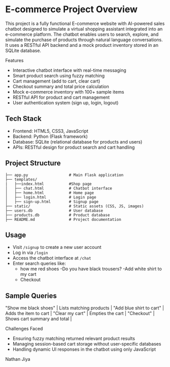 # E-commerce Project Overview
This project is a fully functional E-commerce website with AI-powered sales chatbot designed to simulate a virtual shopping assistant integrated into an e-commerce platform. The chatbot enables users to search, explore, and simulate the purchase of products through natural language conversations. It uses a RESTful API backend and a mock product inventory stored in an SQLite database.


Features
- Interactive chatbot interface with real-time messaging
- Smart product search using fuzzy matching
- Cart management (add to cart, clear cart)
- Checkout summary and total price calculation
- Mock e-commerce inventory with 100+ sample items
- RESTful API for product and cart management
- User authentication system (sign up, login, logout)

## Tech Stack
- Frontend: HTML5, CSS3, JavaScript
- Backend: Python (Flask framework)
- Database: SQLite (relational database for products and users)
- APIs: RESTful design for product search and cart handling



## Project Structure
```
├── app.py                  # Main Flask application
├── templates/
|   ├──index.html           #Shop page
│   ├── chat.html           # Chatbot interface
│   ├── home.html           # Home page
│   ├── login.html          # Login page
│   ├── sign-up.html        # Signup page
├── static/                 # Static assets (CSS, JS, images)
├── users.db                # User database
├── products.db             # Product database
├── README.md               # Project documentation
```

## Usage
- Visit `/signup` to create a new user account
- Log in via `/login`
- Access the chatbot interface at `/chat`
- Enter search queries like:
  - how me red shoes
  -Do you have black trousers?
  -Add white shirt to my cart
  - Checkout

## Sample Queries

"Show me black shoes" | Lists matching products |
"Add blue shirt to cart" | Adds the item to cart |
"Clear my cart" | Empties the cart |
"Checkout" | Shows cart summary and total |

Challenges Faced
- Ensuring fuzzy matching returned relevant product results
- Managing session-based cart storage without user-specific databases
- Handling dynamic UI responses in the chatbot using only JavaScript


Nathan Jiya 

